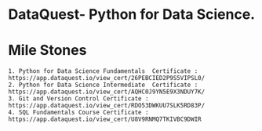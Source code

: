 # DataQuest- Python for Data Science.

   # Mile Stones
   
    1. Python for Data Science Fundamentals  Certificate : https://app.dataquest.io/view_cert/26PEBCIED2P9S5VIPSL0/
    2. Python for Data Science Intermediate  Certificate : https://app.dataquest.io/view_cert/AQHC0J9YN5E9X3NDUY7K/
    3. Git and Version Control Certificate : https://app.dataquest.io/view_cert/RDO53DWKUU7SLK5RD83P/
    4. SQL Fundamentals Course Certificate : https://app.dataquest.io/view_cert/U8V9RNMQ7TKIVBC9DWIR 

